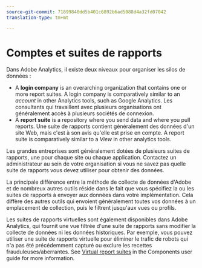 ```yaml
---
source-git-commit: 71899840dd5b401c6892b6ad5088d4a32fd07042
translation-type: tm+mt

---
```

# Comptes et suites de rapports

Dans Adobe Analytics, il existe deux niveaux pour organiser les silos de données :

* A **login company** is an overarching organization that contains one or more report suites. A login company is comparatively similar to an *account* in other Analytics tools, such as Google Analytics. Les consultants qui travaillent avec plusieurs organisations ont généralement accès à plusieurs sociétés de connexion.
* A **report suite** is a repository where you send data and where you pull reports. Une suite de rapports contient généralement des données d'un site Web, mais c'est à son avis qu'elle est prise en compte. A report suite is comparatively similar to a *View* in other analytics tools.

Les grandes entreprises sont généralement dotées de plusieurs suites de rapports, une pour chaque site ou chaque application. Contactez un administrateur au sein de votre organisation si vous ne savez pas quelle suite de rapports vous devez utiliser pour obtenir des données.

La principale différence entre la méthode de collecte de données d'Adobe et de nombreux autres outils réside dans le fait que vous spécifiez la ou les suites de rapports à envoyer aux données dans votre implémentation. Cela diffère des autres outils qui envoient généralement toutes vos données à un emplacement de collection, puis le filtrent jusqu'aux vues ou profils.

Les suites de rapports virtuelles sont également disponibles dans Adobe Analytics, qui fournit une vue filtrée d'une suite de rapports sans modifier la collecte de données ni les données historiques. Par exemple, vous pouvez utiliser une suite de rapports virtuelle pour éliminer le trafic de robots qui n'a pas été précédemment capturé ou exclure les recettes frauduleuses/aberrantes. See [Virtual report suites](../../components/vrs/vrs-about.md) in the Components user guide for more information.
